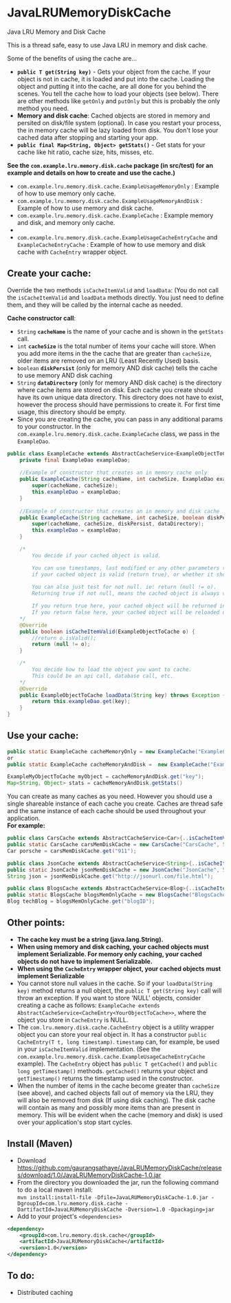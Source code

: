 # JavaLRUMemoryDiskCache

Java LRU Memory and Disk Cache

This is a thread safe, easy to use Java LRU in memory and disk cache.  

Some of the benefits of using the cache are...  
* **`public T get(String key)`** - Gets your object from the cache.  If your object is not in cache, it is loaded and put into the cache. Loading the object and putting it into the cache, are all done for you behind the scenes. You tell the cache how to load your objects (see below).  There are other methods like `getOnly` and `putOnly` but this is probably the only method you need.
* **Memory and disk cache**: Cached objects are stored in memory and persited on disk/file system (optional). In case you restart your process, the in memory cache will be lazy loaded from disk.  You don't lose your cached data after stopping and starting your app.
* **`public final Map<String, Object> getStats()`** - Get stats for your cache like hit ratio, cache size, hits, misses, etc.

**See the `com.example.lru.memory.disk.cache` package (in src/test) for an example and details on how to create and use the cache.)**  
* `com.example.lru.memory.disk.cache.ExampleUsageMemoryOnly` : Example of how to use memory only cache.
* `com.example.lru.memory.disk.cache.ExampleUsageMemoryAndDisk` : Example of how to use memory and disk cache.
* `com.example.lru.memory.disk.cache.ExampleCache` : Example memory and disk, and memory only cache.
* 
* `com.example.lru.memory.disk.cache.ExampleUsageCacheEntryCache` and `ExampleCacheEntryCache` : Example of how to use memory and disk cache with `CacheEntry` wrapper object.

## Create your cache:  

Override the two methods `isCacheItemValid` and `loadData`: (You do not call the `isCacheItemValid` and `loadData` methods directly.  You just need to define them, and they will be called by the internal cache as needed.  

**Cache constructor call**:    
* `String` **`cacheName`** is the name of your cache and is shown in the `getStats` call.  
* `int` **`cacheSize`** is the total number of items your cache will store.  When you add more items in the the cache that are greater than `cacheSize`, older items are removed on an LRU (Least Recently Used) basis.  
* `boolean` **`diskPersist`** (only for memory AND disk cache) tells the cache to use memory AND disk caching
* `String` **`dataDirectory`** (only for memory AND disk cache) is the directory where cache items are stored on disk.  Each cache you create should have its own unique data directory.  This directory does not have to exist, however the process should have permissions to create it.  For first time usage, this directory should be empty.
* Since you are creating the cache, you can pass in any additional params to your constructor.  In the `com.example.lru.memory.disk.cache.ExampleCache` class, we pass in the `ExampleDao`.

```java
public class ExampleCache extends AbstractCacheService<ExampleObjectToCache>{   
    private final ExampleDao exampleDao;
    
    //Example of constructor that creates an in memory cache only
    public ExampleCache(String cacheName, int cacheSize, ExampleDao exampleDao) throws Exception{
        super(cacheName, cacheSize);
        this.exampleDao = exampleDao;
    }
    
    //Example of constructor that creates an in memory and disk cache
    public ExampleCache(String cacheName, int cacheSize, boolean diskPersist, String dataDirectory, ExampleDao exampleDao) throws Exception {
        super(cacheName, cacheSize, diskPersist, dataDirectory);
        this.exampleDao = exampleDao;
    }

    /*
        You decide if your cached object is valid.

        You can use timestamps, last modified or any other parameters to determine
        if your cached object is valid (return true), or whether it should be reloaded (return false).
    
        You can also just test for not null. ie: return (null != o).
        Returning true if not null, means the cached object is always valid and never has to be reloaded.

        If you return true here, your cached object will be returned in the 'get' call.
        If you return false here, your cached object will be reloaded using your 'loadData' method.
    */
    @Override
    public boolean isCacheItemValid(ExampleObjectToCache o) {
        //return o.isValid();        
        return (null != o);
    }

    /*
        You decide how to load the object you want to cache.
        This could be an api call, database call, etc.
    */
    @Override
    public ExampleObjectToCache loadData(String key) throws Exception {
        return this.exampleDao.get(key);
    }    
}
```

## Use your cache:  
```java
public static ExampleCache cacheMemoryOnly = new ExampleCache("ExampleCacheMem", 10000, new ExampleDao()); //memory only
or
public static ExampleCache cacheMemoryAndDisk =  new ExampleCache("ExampleCacheMemDisk", 10, true, "/data/directory/forMyObject", new ExampleDao()); //memory and disk

ExampleMyObjectToCache myObject = cacheMemoryAndDisk.get("key");
Map<String, Object> stats = cacheMemoryAndDisk.getStats()
```
You can create as many caches as you need. However you should use a single shareable instance of each cache you create.  Caches are thread safe and the same instance of each cache should be used throughout your application.  
**For example:**  
```java
public class CarsCache extends AbstractCacheService<Car>{..isCacheItemValid(Car c){..}..Car loadData(String key)..}
public static CarsCache carsMemDiskCache = new CarsCache("CarsCache", 50000, true, "/data/directory/cars", new CarDao());
Car porsche = carsMemDiskCache.get("911");

public class JsonCache extends AbstractCacheService<String>{..isCacheItemValid(String s){..}..String loadData(String key)..}
public static JsonCache jsonMemDiskCache = new JsonCache("JsonCache", 50000, true, "/data/directory/json", new JsonLoader());
String json = jsonMemDiskCache.get("http://jsonurl.com/file.html");

public class BlogsCache extends AbstractCacheService<Blog>{..isCacheItemValid(Blog b){..}..Blog loadData(String key)..}
public static BlogsCache blogsMemOnlyCache = new BlogsCache("BlogsCache", 50000, new BlogsDao());
Blog techBlog = blogsMemOnlyCache.get("blogID");
```

## Other points:  
* **The cache key must be a string (java.lang.String).**
* **When using memory and disk caching, your cached objects must implement Serializable.  For memory only caching, your cached objects do not have to implement Serializable.**
* **When using the `CacheEntry` wrapper object, your cached objects must implement Serializable**
* You cannot store null values in the cache. So if your `loadData(String key)` method returns a null object, the `public T get(String key)` call will throw an exception.  If you want to store 'NULL' objects, consider creating a cache as follows: `ExampleCache extends AbstractCacheService<CacheEntry<YourObjectToCache>>`, where the object you store in `CacheEntry` is NULL.
* The `com.lru.memory.disk.cache.CacheEntry` object is a utility wrapper object you can store your real object in.  It has a constructor `public CacheEntry(T t, long timestamp)`.  `timestamp` can, for example, be used in your `isCacheItemValid` implementation.  (See the `com.example.lru.memory.disk.cache.ExampleUsageCacheEntryCache` example).  The `CacheEntry` object has `public T getCached()` and `public long getTimestamp()` methods. `getCached()` returns your object and `getTimestamp()` returns the timestamp used in the constructor.
* When the number of items in the cache become greater than `cacheSize` (see above), and cached objects fall out of memory via the LRU, they will also be removed from disk (If using disk caching).  The disk cache will contain as many and possibly more items than are present in memory.  This will be evident when the cache (memory and disk) is used over your application's stop start cycles.

## Install (Maven)
* Download https://github.com/gaurangsathaye/JavaLRUMemoryDiskCache/releases/download/1.0/JavaLRUMemoryDiskCache-1.0.jar
* From the directory you downloaded the jar, run the following command to do a local maven install:  
  `mvn install:install-file -Dfile=JavaLRUMemoryDiskCache-1.0.jar -DgroupId=com.lru.memory.disk.cache -DartifactId=JavaLRUMemoryDiskCache -Dversion=1.0 -Dpackaging=jar`
* Add to your project's `<dependencies>`  
```xml
<dependency>
    <groupId>com.lru.memory.disk.cache</groupId>
    <artifactId>JavaLRUMemoryDiskCache</artifactId>
    <version>1.0</version>
</dependency>
```

## To do:
* Distributed caching
